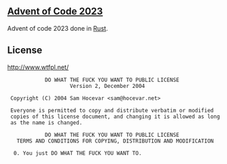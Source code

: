 [Advent of Code 2023](https://adventofcode.com/)
----
Advent of code 2023 done in [Rust](https://rustlang.org/).


License
-----

http://www.wtfpl.net/


```
            DO WHAT THE FUCK YOU WANT TO PUBLIC LICENSE
                    Version 2, December 2004

 Copyright (C) 2004 Sam Hocevar <sam@hocevar.net>

 Everyone is permitted to copy and distribute verbatim or modified
 copies of this license document, and changing it is allowed as long
 as the name is changed.

            DO WHAT THE FUCK YOU WANT TO PUBLIC LICENSE
   TERMS AND CONDITIONS FOR COPYING, DISTRIBUTION AND MODIFICATION

  0. You just DO WHAT THE FUCK YOU WANT TO.

  ```